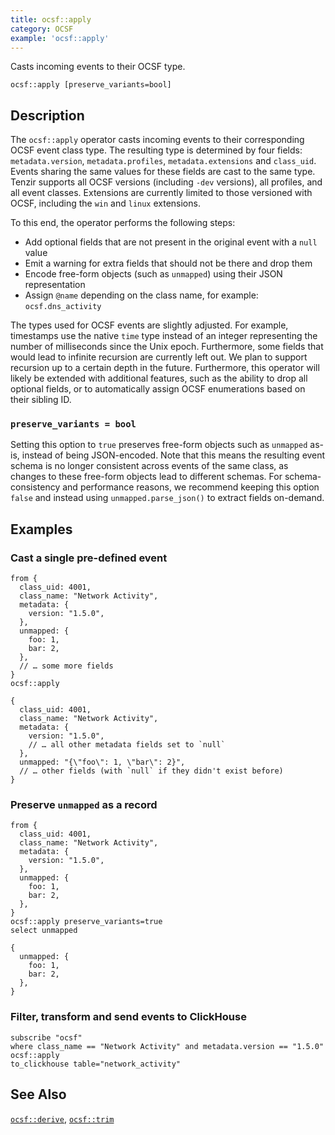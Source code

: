 ```yaml
---
title: ocsf::apply
category: OCSF
example: 'ocsf::apply'
---
```


Casts incoming events to their OCSF type.

```tql
ocsf::apply [preserve_variants=bool]
```

## Description

The `ocsf::apply` operator casts incoming events to their corresponding OCSF
event class type. The resulting type is determined by four fields:
`metadata.version`, `metadata.profiles`, `metadata.extensions` and `class_uid`.
Events sharing the same values for these fields are cast to the same type.
Tenzir supports all OCSF versions (including `-dev` versions), all profiles, and
all event classes. Extensions are currently limited to those versioned with
OCSF, including the `win` and `linux` extensions.

To this end, the operator performs the following steps:
- Add optional fields that are not present in the original event with a `null` value
- Emit a warning for extra fields that should not be there and drop them
- Encode free-form objects (such as `unmapped`) using their JSON representation
- Assign `@name` depending on the class name, for example: `ocsf.dns_activity`

The types used for OCSF events are slightly adjusted. For example, timestamps
use the native `time` type instead of an integer representing the number of
milliseconds since the Unix epoch. Furthermore, some fields that would lead to
infinite recursion are currently left out. We plan to support recursion up to a
certain depth in the future. Furthermore, this operator will likely be extended
with additional features, such as the ability to drop all optional fields, or to
automatically assign OCSF enumerations based on their sibling ID.

### `preserve_variants = bool`

Setting this option to `true` preserves free-form objects such as `unmapped` as-is, instead of being JSON-encoded. Note that this means the resulting event schema is no longer consistent across events of the same class, as changes to these free-form objects lead to different schemas. For schema-consistency and performance reasons, we recommend keeping this option `false` and instead using `unmapped.parse_json()` to extract fields on-demand.

## Examples

### Cast a single pre-defined event

```tql
from {
  class_uid: 4001,
  class_name: "Network Activity",
  metadata: {
    version: "1.5.0",
  },
  unmapped: {
    foo: 1,
    bar: 2,
  },
  // … some more fields
}
ocsf::apply
```
```tql
{
  class_uid: 4001,
  class_name: "Network Activity",
  metadata: {
    version: "1.5.0",
    // … all other metadata fields set to `null`
  },
  unmapped: "{\"foo\": 1, \"bar\": 2}",
  // … other fields (with `null` if they didn't exist before)
}
```

### Preserve `unmapped` as a record

```tql
from {
  class_uid: 4001,
  class_name: "Network Activity",
  metadata: {
    version: "1.5.0",
  },
  unmapped: {
    foo: 1,
    bar: 2,
  },
}
ocsf::apply preserve_variants=true
select unmapped
```
```tql
{
  unmapped: {
    foo: 1,
    bar: 2,
  },
}
```

### Filter, transform and send events to ClickHouse

```tql
subscribe "ocsf"
where class_name == "Network Activity" and metadata.version == "1.5.0"
ocsf::apply
to_clickhouse table="network_activity"
```

## See Also

[`ocsf::derive`](/reference/operators/ocsf/derive),
[`ocsf::trim`](/reference/operators/ocsf/trim)
